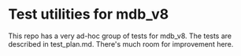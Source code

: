 # Test utilities for mdb_v8

This repo has a very ad-hoc group of tests for mdb\_v8.  The tests are described
in test\_plan.md.  There's much room for improvement here.
